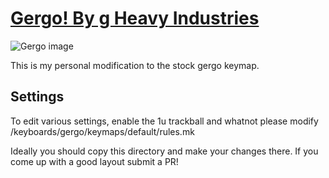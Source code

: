 # [Gergo! By g Heavy Industries](http://gboards.ca)

![Gergo image](https://4.bp.blogspot.com/-889nMXxgSM0/XCNxwnO5kUI/AAAAAAAA6mI/tZbWgZVCBW0dyZOCGJDkjN06DVax7j8XwCLcBGAs/s1600/48422820_967732713413298_485744639215665152_n.jpg)

This is my personal modification to the stock gergo keymap.

## Settings
To edit various settings, enable the 1u trackball and whatnot please modify /keyboards/gergo/keymaps/default/rules.mk

Ideally you should copy this directory and make your changes there. If you come up with a good layout submit a PR!
